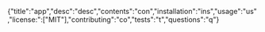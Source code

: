 {"title":"app","desc":"desc","contents":"con","installation":"ins","usage":"us","license:":["MIT"],"contributing":"co","tests":"t","questions":"q"}